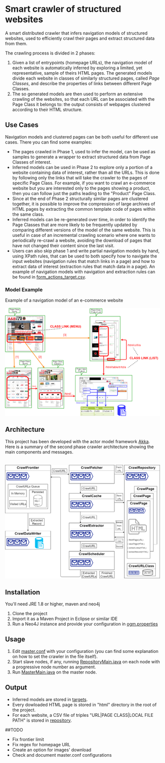 # Smart crawler of structured websites

A smart distributed crawler that infers navigation models of structured websites, used to efficiently crawl their pages 
and extract structured data from them. 

The crawling process is divided in 2 phases:

1. Given a list of entrypoints (homepage URLs), the navigation model of each website is automatically inferred by exploring a limited, yet representative, sample of theirs HTML pages. 
The generated models divide each website in classes of similarly structured pages, called *Page Classes*, and describe the properties of links between different Page Classes.
2. The so generated models are then used to perform an extensive crawling of the websites, so that each URL 
can be associated with the Page Class it belongs to: the output consists of webpages clustered according to their HTML structure.

## Use Cases

Navigation models and clustered pages can be both useful for different use cases. There you can find some examples:

* The pages crawled in Phase 1, used to infer the model, can be used as samples to generate a wrapper to extract structured data from Page Classes of interest.
* Inferred models can be used in Phase 2 to explore only a portion of a website containing data of interest, rather than all the URLs. This is done by following only the links that will take the crawler to the pages of specific Page Class. For example, if you want to crawl an e-commerce website but you are interested only to the pages showing a product, then you can follow just the paths leading to the "Product" Page Class.
* Since at the end of Phase 2 structurally similar pages are clustered together, it is possible to improve the compression of large archives of HTML pages by extracting the common template code of pages within the same class.
* Inferred models can be re-generated over time, in order to identify the Page Classes that are more likely to be frequently updated by comparing different versions of the model of the same website. This is useful in case of an incremental crawling scenario where one wants to periodically re-crawl a website, avoiding the download of pages that have not changed their content since the last visit.
* Users can also skip phase 1 and write partial navigation models by hand, using XPath rules, that can be used to both 
specify how to navigate the input websites (navigation rules that match links in a page) and how to extract data of interest (extraction rules that match data in a page). An example of navigation models with navigation and extraction rules can be found in [form_actions_target.csv](src/main/resources/targets/form_actions_target.csv).


### Model Example
Example of a navigation model of an e-commerce website
<br><br>
![model](./docs/navigation_model1.png)


## Architecture
This project has been developed with the actor model framework [Akka](https://akka.io). Here is a summary of the second phase crawler
architecture showing the main components and messages.
<br><br><br>
![crawler architecture](./docs/architecture.png)

## Installation
You'll need JRE 1.8 or higher, maven and neo4j
1. Clone the project
2. Import it as a Maven Project in Eclipse or similar IDE
3. Run a Neo4J instance and provide your configuration in [ogm.properties](./src/main/resources/ogm.properties)

## Usage
1. Edit [master.conf](./src/main/resources/master.conf) with your configuration (you can find some explanation on how to set the crawler in the file itself).
2. Start slave nodes, if any, running [RepositoryMain.java](./src/main/java/it/uniroma3/crawler/RepositoryMain.java) on each node with a progressive node number as argument.
3. Run [MasterMain.java](./src/main/java/it/uniroma3/crawler/MasterMain.java) on the master node.

## Output
* Inferred models are stored in [targets](./src/main/resources/targets).
* Every dowloaded HTML page is stored in "html" directory in the root of the project.
* For each website, a CSV file of triples "URL|PAGE CLASS|LOCAL FILE PATH" is stored in [repository](./src/main/resources/repository).

##TODO
* Fix frontier limit
* Fix regex for homepage URL
* Create an option for images' download
* Check and document master.conf configurations
